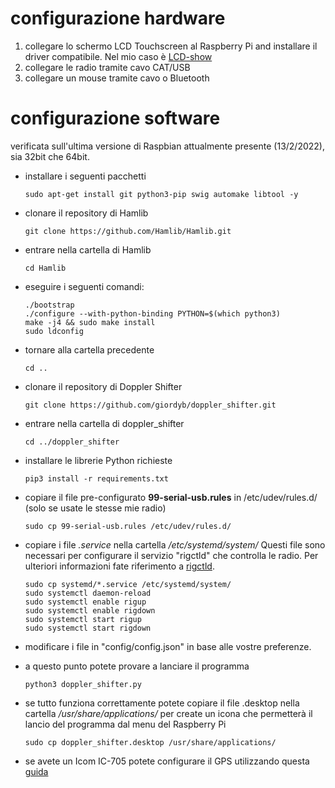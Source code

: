 # configurazione hardware
1. collegare lo schermo LCD Touchscreen al Raspberry Pi and installare il driver compatibile. Nel mio caso è [LCD-show](https://github.com/goodtft/LCD-show)
2. collegare le radio tramite cavo CAT/USB
3. collegare un mouse tramite cavo o Bluetooth

# configurazione software
verificata sull'ultima versione di Raspbian attualmente presente (13/2/2022), sia 32bit che 64bit.

- installare i seguenti pacchetti 
    ```
    sudo apt-get install git python3-pip swig automake libtool -y
    ```
- clonare il repository di Hamlib 
    ```
    git clone https://github.com/Hamlib/Hamlib.git
    ```
- entrare nella cartella di Hamlib 
    ```
    cd Hamlib
    ```
- eseguire i seguenti comandi:
    ```
    ./bootstrap
    ./configure --with-python-binding PYTHON=$(which python3)
    make -j4 && sudo make install
    sudo ldconfig
- tornare alla cartella precedente
    ```
    cd ..
    ```
- clonare il repository di Doppler Shifter
    ```
    git clone https://github.com/giordyb/doppler_shifter.git
    ```
- entrare nella cartella di doppler_shifter 
    ```
    cd ../doppler_shifter
    ```
- installare le librerie Python richieste
    ```
    pip3 install -r requirements.txt
    ```
- copiare il file pre-configurato **99-serial-usb.rules** in /etc/udev/rules.d/ (solo se usate le stesse mie radio) 
    ```
    sudo cp 99-serial-usb.rules /etc/udev/rules.d/
    ```
- copiare i file *.service* nella cartella */etc/systemd/system/* Questi file sono necessari per configurare il servizio "rigctld" che controlla le radio. Per ulteriori informazioni fate riferimento a [rigctld](https://www.mankier.com/1/rigctld).
    ```
    sudo cp systemd/*.service /etc/systemd/system/
    sudo systemctl daemon-reload
    sudo systemctl enable rigup
    sudo systemctl enable rigdown
    sudo systemctl start rigup
    sudo systemctl start rigdown
    ```
- modificare i file in "config/config.json" in base alle vostre preferenze. 

- a questo punto potete provare a lanciare il programma
    ```
    python3 doppler_shifter.py
    ```
- se tutto funziona correttamente potete copiare il file .desktop nella cartella */usr/share/applications/* per create un icona che permetterà il lancio del programma dal menu del Raspberry Pi
    ```
    sudo cp doppler_shifter.desktop /usr/share/applications/
    ```
- se avete un Icom IC-705 potete configurare il GPS utilizzando questa [guida](http://www.w1hkj.com/W3YJ/Pi_IC-705_GPS.pdf)